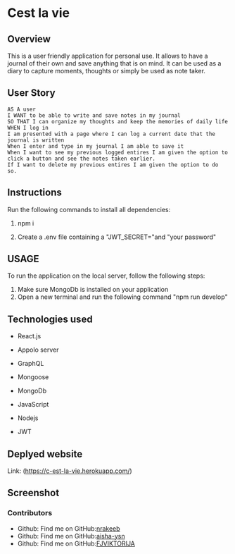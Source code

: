 # Cest la vie

## Overview

This is a user friendly application for personal use. It allows to have a journal of their own and save anything that is on mind. It can be used as a diary to capture moments, thoughts or simply be used as note taker.

## User Story

```
AS A user
I WANT to be able to write and save notes in my journal
SO THAT I can organize my thoughts and keep the memories of daily life
WHEN I log in
I am presented with a page where I can log a current date that the journal is written
When I enter and type in my journal I am able to save it
When I want to see my previous logged entires I am given the option to click a button and see the notes taken earlier.
If I want to delete my previous entires I am given the option to do so.
```

## Instructions

Run the following commands to install all dependencies:

1. npm i

2. Create a .env file containing a "JWT_SECRET="and "your password"

## USAGE

To run the application on the local server, follow the following steps:

1. Make sure MongoDb is installed on your application
2. Open a new terminal and run the following command "npm run develop"

## Technologies used

- React.js

- Appolo server

- GraphQL

- Mongoose

- MongoDb

- JavaScript

- Nodejs

- JWT

## Deplyed website

Link: (https://c-est-la-vie.herokuapp.com/)

## Screenshot

### Contributors

- Github: Find me on GitHub:[nrakeeb](https://github.com/nrakeeb)
- Github: Find me on GitHub:[aisha-ysn](https://github.com/aisha-ysn)
- Github: Find me on GitHub:[FJVIKTORIJA](https://github.com/FJVIKTORIJA)
